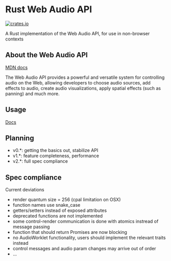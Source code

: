 # Rust Web Audio API

[![crates.io](https://img.shields.io/crates/v/web-audio-api.svg)](https://crates.io/crates/web-audio-api)

A Rust implementation of the Web Audio API, for use in non-browser contexts

## About the Web Audio API

[MDN docs](https://developer.mozilla.org/en-US/docs/Web/API/Web_Audio_API)

The Web Audio API provides a powerful and versatile system for controlling
audio on the Web, allowing developers to choose audio sources, add effects to
audio, create audio visualizations, apply spatial effects (such as panning) and
much more.

## Usage

[Docs](https://docs.rs/web-audio-api)

## Planning

- v0.\*: getting the basics out, stabilize API
- v1.\*: feature completeness, performance
- v2.\*: full spec compliance

## Spec compliance

Current deviations

- render quantum size = 256 (cpal limitation on OSX)
- function names use snake\_case
- getters/setters instead of exposed attributes
- deprecated functions are not implemented
- some control-render communication is done with atomics instread of message passing
- function that should return Promises are now blocking
- no AudioWorklet functionality, users should implement the relevant traits instead
- control messages and audio param changes may arrive out of order
- ...
